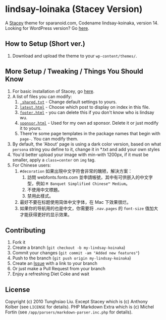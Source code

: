 lindsay-loinaka (Stacey Version)
================================

A [Stacey][st] theme for sparanoid.com, Codename lindsay-koinaka, version 14. Looking for WordPress version? Go [here][lk].


How to Setup (Short ver.)
-------------------------

1. Download and upload the theme to your `wp-content/themes/`.


More Setup / Tweaking / Things You Should Know
----------------------------------------------

1. For basic installation of Stacey, go [here][st].
2. A list of files you can modify:
    1. [`_shared.txt`][f13] - Change default settings to yours.
    2. [`latest.html`][f14] - Choose which post to display on index in this file.
    3. [`footer.html`][f11] - you can delete this if you don't know who is lindsay wu.
	4. [`sponsor.html`][f12] - Used for my own ad sponsor. Delete it or just modify it to yours.
    5. There're some page templates in the package names that begin with `page-`. You can modify them.
3. By default, the 'About' page is using a dark color version, based on what `persona` string you define to it, change it in *.txt and add your own styles
4. You'd better upload your image with min-with 1200px, if it must be smaller, apply a `class=center` on `img` tag.
5. For Chinese users:
    1. `#decoration` 如果出現中文字符會非常的醜陋，解決方案：
        1. 訪問 webfonts.fonts.com 並申請帳號，其中有可供嵌入的中文字型，例如 `M Banquet Simplified Chinese™ Medium`。
        2. 不使用中文標題。
        2. 禁用此樣式。
    2. 最好不要在标题使用简体中文字体，在 Mac 下效果很烂。
    3. 如果你的导航用的也是中文，你需要将 `.nav.pages` 的 `font-size` 值加大才能获得更好的显示效果。


Contributing
------------

1. Fork it
2. Create a branch (`git checkout -b my-lindsay-koinaka`)
3. Commit your changes (`git commit -am "Added new features"`)
4. Push to the branch (`git push origin my-lindsay-koinaka`)
5. Create an [Issue][1] with a link to your branch
6. Or just make a Pull Request from your branch
7. Enjoy a refreshing Diet Coke and wait


License
-------

Copyright (c) 2010 Tunghsiao Liu. 
Except Stacey which is (c) Anthony Kolber (see `LICENSE` for details). PHP Markdown Extra which is (c) Michel Fortin (see `/app/parsers/markdown-parser.inc.php` for details).


[f11]: https://github.com/sparanoid/sparanoid.com/blob/master/templates/partials/footer.html
[f12]: https://github.com/sparanoid/sparanoid.com/blob/master/templates/partials/sponsor.html
[f13]: https://github.com/sparanoid/sparanoid.com/blob/master/content/_shared.txt
[f14]: https://github.com/sparanoid/sparanoid.com/blob/master/templates/partials/latest.html
[1]: https://github.com/sparanoid/sparanoid.com/issues
[lk]: http://github.com/sparanoid/lindsay-koinaka
[st]: https://github.com/kolber/stacey
